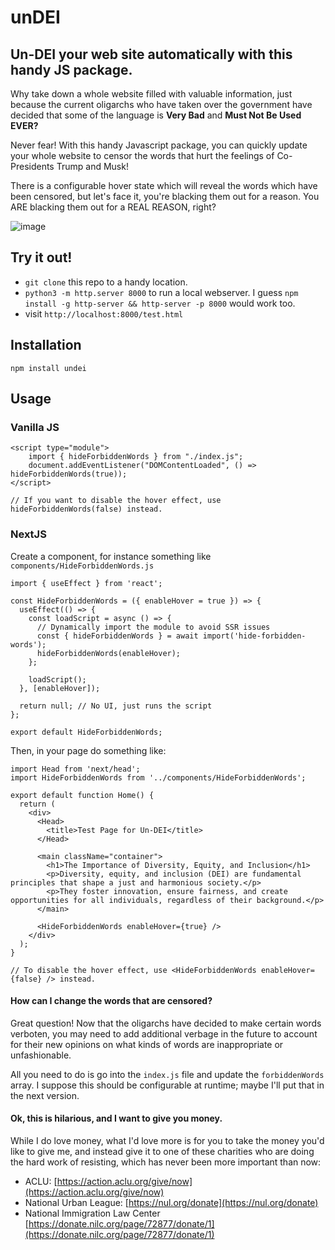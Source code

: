 # unDEI
## Un-DEI your web site automatically with this handy JS package.

Why take down a whole website filled with valuable information, just because the current oligarchs who have taken over the government have decided that some of the language is **Very Bad** and **Must Not Be Used EVER?**

Never fear!  With this handy Javascript package, you can quickly update your whole website to censor the words that hurt the feelings of Co-Presidents Trump and Musk!

There is a configurable hover state which will reveal the words which have been censored, but let's face it, you're blacking them out for a reason.  You ARE blacking them out for a REAL REASON, right?

![image](https://github.com/user-attachments/assets/edcd750a-1a32-45cc-af0a-9deb6be08460)


## Try it out!
- `git clone` this repo to a handy location.
- `python3 -m http.server 8000` to run a local webserver. I guess `npm install -g http-server && http-server -p 8000` would work too.
- visit `http://localhost:8000/test.html`

## Installation

`npm install undei`

## Usage

### Vanilla JS

```
<script type="module">
    import { hideForbiddenWords } from "./index.js";
    document.addEventListener("DOMContentLoaded", () => hideForbiddenWords(true));
</script>

// If you want to disable the hover effect, use hideForbiddenWords(false) instead.

```

### NextJS

Create a component, for instance something like `components/HideForbiddenWords.js`

```
import { useEffect } from 'react';

const HideForbiddenWords = ({ enableHover = true }) => {
  useEffect(() => {
    const loadScript = async () => {
      // Dynamically import the module to avoid SSR issues
      const { hideForbiddenWords } = await import('hide-forbidden-words');
      hideForbiddenWords(enableHover);
    };

    loadScript();
  }, [enableHover]);

  return null; // No UI, just runs the script
};

export default HideForbiddenWords;
```

Then, in your page do something like:
```
import Head from 'next/head';
import HideForbiddenWords from '../components/HideForbiddenWords';

export default function Home() {
  return (
    <div>
      <Head>
        <title>Test Page for Un-DEI</title>
      </Head>

      <main className="container">
        <h1>The Importance of Diversity, Equity, and Inclusion</h1>
        <p>Diversity, equity, and inclusion (DEI) are fundamental principles that shape a just and harmonious society.</p>
        <p>They foster innovation, ensure fairness, and create opportunities for all individuals, regardless of their background.</p>
      </main>

      <HideForbiddenWords enableHover={true} />
    </div>
  );
}

// To disable the hover effect, use <HideForbiddenWords enableHover={false} /> instead.
```

#### How can I change the words that are censored?

Great question!  Now that the oligarchs have decided to make certain words verboten, you may need to add additional verbage in the future to account for their new opinions on what kinds of words are inappropriate or unfashionable.

All you need to do is go into the `index.js` file and update the `forbiddenWords` array.  I suppose this should be configurable at runtime; maybe I'll put that in the next version.

#### Ok, this is hilarious, and I want to give you money.

While I do love money, what I'd love more is for you to take the money you'd like to give me, and instead give it to one of these charities who are doing the hard work of resisting, which has never been more important than now:
- ACLU: [https://action.aclu.org/give/now](https://action.aclu.org/give/now)
- National Urban League: [https://nul.org/donate](https://nul.org/donate)
- National Immigration Law Center [https://donate.nilc.org/page/72877/donate/1](https://donate.nilc.org/page/72877/donate/1)
